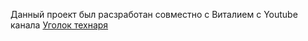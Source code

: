 Данный проект был расзработан совместно с Виталием с Youtube канала  <a target="_blank" href="https://www.youtube.com/channel/UCzI016x7MItBtQCJiSWI7yA">Уголок технаря</a>
